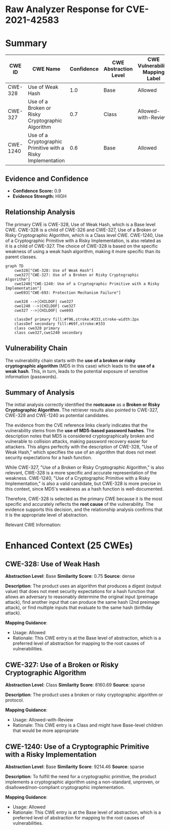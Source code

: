 # Raw Analyzer Response for CVE-2021-42583

# Summary
| CWE ID | CWE Name | Confidence | CWE Abstraction Level | CWE Vulnerability Mapping Label | CWE-Vulnerability Mapping Notes |
|---|---|---|---|---|---|
| CWE-328 | Use of Weak Hash | 1.0 | Base | Allowed | Primary CWE |
| CWE-327 | Use of a Broken or Risky Cryptographic Algorithm | 0.7 | Class | Allowed-with-Review | Secondary Candidate |
| CWE-1240 | Use of a Cryptographic Primitive with a Risky Implementation | 0.6 | Base | Allowed | Secondary Candidate |

## Evidence and Confidence

*   **Confidence Score:** 0.9
*   **Evidence Strength:** HIGH

## Relationship Analysis
The primary CWE is CWE-328, Use of Weak Hash, which is a Base level CWE. CWE-328 is a child of CWE-326 and CWE-327, Use of a Broken or Risky Cryptographic Algorithm, which is a Class level CWE. CWE-1240, Use of a Cryptographic Primitive with a Risky Implementation, is also related as it is a child of CWE-327. The choice of CWE-328 is based on the specific weakness of using a weak hash algorithm, making it more specific than its parent classes.

```mermaid
graph TD
    cwe328["CWE-328: Use of Weak Hash"]
    cwe327["CWE-327: Use of a Broken or Risky Cryptographic Algorithm"]
    cwe1240["CWE-1240: Use of a Cryptographic Primitive with a Risky Implementation"]
    cwe693["CWE-693: Protection Mechanism Failure"]
    
    cwe328 -->|CHILDOF| cwe327
    cwe1240 -->|CHILDOF| cwe327
    cwe327 -->|CHILDOF| cwe693

    classDef primary fill:#f96,stroke:#333,stroke-width:2px
    classDef secondary fill:#69f,stroke:#333
    class cwe328 primary
    class cwe327,cwe1240 secondary
```

## Vulnerability Chain
The vulnerability chain starts with the **use of a broken or risky cryptographic algorithm** (MD5 in this case) which leads to the **use of a weak hash**. This, in turn, leads to the potential exposure of sensitive information (passwords).

## Summary of Analysis
The initial analysis correctly identified the **rootcause** as a **Broken or Risky Cryptographic Algorithm**. The retriever results also pointed to CWE-327, CWE-328 and CWE-1240 as potential candidates.

The evidence from the CVE reference links clearly indicates that the vulnerability stems from the **use of MD5-based password hashes**. The description notes that MD5 is considered cryptographically broken and vulnerable to collision attacks, making password recovery easier for attackers. This aligns perfectly with the description of CWE-328, "Use of Weak Hash," which specifies the use of an algorithm that does not meet security expectations for a hash function.

While CWE-327, "Use of a Broken or Risky Cryptographic Algorithm," is also relevant, CWE-328 is a more specific and accurate representation of the weakness. CWE-1240, "Use of a Cryptographic Primitive with a Risky Implementation," is also a valid candidate, but CWE-328 is more precise in this context, since MD5's weakness as a hash function is well-documented.

Therefore, CWE-328 is selected as the primary CWE because it is the most specific and accurately reflects the **root cause** of the vulnerability. The evidence supports this decision, and the relationship analysis confirms that it is the appropriate level of abstraction.

Relevant CWE Information:

# Enhanced Context (25 CWEs)

## CWE-328: Use of Weak Hash
**Abstraction Level**: Base
**Similarity Score**: 0.75
**Source**: dense

**Description**:
The product uses an algorithm that produces a digest (output value) that does not meet security expectations for a hash function that allows an adversary to reasonably determine the original input (preimage attack), find another input that can produce the same hash (2nd preimage attack), or find multiple inputs that evaluate to the same hash (birthday attack).

**Mapping Guidance**:
- Usage: Allowed
- Rationale: This CWE entry is at the Base level of abstraction, which is a preferred level of abstraction for mapping to the root causes of vulnerabilities.

## CWE-327: Use of a Broken or Risky Cryptographic Algorithm
**Abstraction Level**: Class
**Similarity Score**: 8160.69
**Source**: sparse

**Description**:
The product uses a broken or risky cryptographic algorithm or protocol.

**Mapping Guidance**:
- Usage: Allowed-with-Review
- Rationale: This CWE entry is a Class and might have Base-level children that would be more appropriate

## CWE-1240: Use of a Cryptographic Primitive with a Risky Implementation
**Abstraction Level**: Base
**Similarity Score**: 9214.46
**Source**: sparse

**Description**:
To fulfill the need for a cryptographic primitive, the product implements a cryptographic algorithm using a non-standard, unproven, or disallowed/non-compliant cryptographic implementation.

**Mapping Guidance**:
- Usage: Allowed
- Rationale: This CWE entry is at the Base level of abstraction, which is a preferred level of abstraction for mapping to the root causes of vulnerabilities.